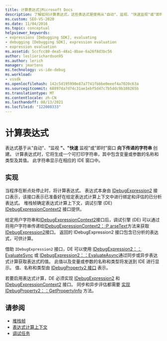 ```yaml
---
title: 计算表达式|Microsoft Docs
description: 了解如何计算表达式，这些表达式是使用从"自动"、监视、"快速监视"或"即时"窗口向下传递的字符串创建的。
ms.custom: SEO-VS-2020
ms.date: 11/04/2016
ms.topic: conceptual
helpviewer_keywords:
- expressions [Debugging SDK], evaluating
- debugging [Debugging SDK], expression evaluation
- expression evaluation
ms.assetid: 5ccfcc80-dea5-48a1-8bae-6a26f8d3bc56
author: leslierichardson95
ms.author: lerich
manager: jmartens
ms.technology: vs-ide-debug
ms.workload:
- vssdk
ms.openlocfilehash: 142c5d195990e87a7741fbbbe0eeef4a7020c63a
ms.sourcegitcommit: 68897da7d74c31ae1ebf5d47c7b5ddc9b108265b
ms.translationtype: MT
ms.contentlocale: zh-CN
ms.lasthandoff: 08/13/2021
ms.locfileid: "122080333"
---
```

# <a name="evaluate-expressions"></a>计算表达式
表达式基于从"自动"、"监视 **"、"快速** 监视"或"即时"窗口 **向下传递的字符串** 创建。 计算表达式时，它将生成一个可打印字符串，其中包含变量或参数的名称和类型及其值。 此字符串显示在相应的 IDE 窗口中。

## <a name="implementation"></a>实现
 当程序在断点处停止时，将计算表达式。 表达式本身由 [IDebugExpression2](../../extensibility/debugger/reference/idebugexpression2.md) 接口表示，该接口表示已准备好在给定表达式计算上下文中进行绑定和评估的已分析表达式。 堆栈帧确定表达式计算上下文，调试引擎 (DE) [IDebugExpressionContext2](../../extensibility/debugger/reference/idebugexpressioncontext2.md) 接口提供。

 给定用户字符串和[IDebugExpressionContext2](../../extensibility/debugger/reference/idebugexpressioncontext2.md)接口后，调试引擎 (DE) 可以通过将用户字符串传递给[IDebugExpressionContext2：:P arseText](../../extensibility/debugger/reference/idebugexpressioncontext2-parsetext.md)方法来获取[IDebugExpression2](../../extensibility/debugger/reference/idebugexpression2.md)接口。 返回的 IDebugExpression2 接口包含已分析的表达式，可供计算。

 借助 `IDebugExpression2` 接口，DE 可以使用 [IDebugExpression2：：EvaluateSync](../../extensibility/debugger/reference/idebugexpression2-evaluatesync.md) 或 [IDebugExpression2：：EvaluateAsync](../../extensibility/debugger/reference/idebugexpression2-evaluateasync.md)通过同步或异步表达式计算获取表达式的值。 此值以及变量或参数的名称和类型将发送到 IDE 进行显示。 值、名称和类型由 [IDebugProperty2 接口](../../extensibility/debugger/reference/idebugproperty2.md) 表示。

 若要启用表达式计算，DE 必须实现 [IDebugExpression2](../../extensibility/debugger/reference/idebugexpression2.md) 和 [IDebugExpressionContext2](../../extensibility/debugger/reference/idebugexpressioncontext2.md) 接口。 同步和异步评估都需要 [实现 IDebugProperty2：：GetPropertyInfo](../../extensibility/debugger/reference/idebugproperty2-getpropertyinfo.md) 方法。

## <a name="see-also"></a>请参阅
- [堆栈帧](../../extensibility/debugger/stack-frames.md)
- [表达式计算上下文](../../extensibility/debugger/expression-evaluation-context.md)
- [调试任务](../../extensibility/debugger/debugging-tasks.md)
